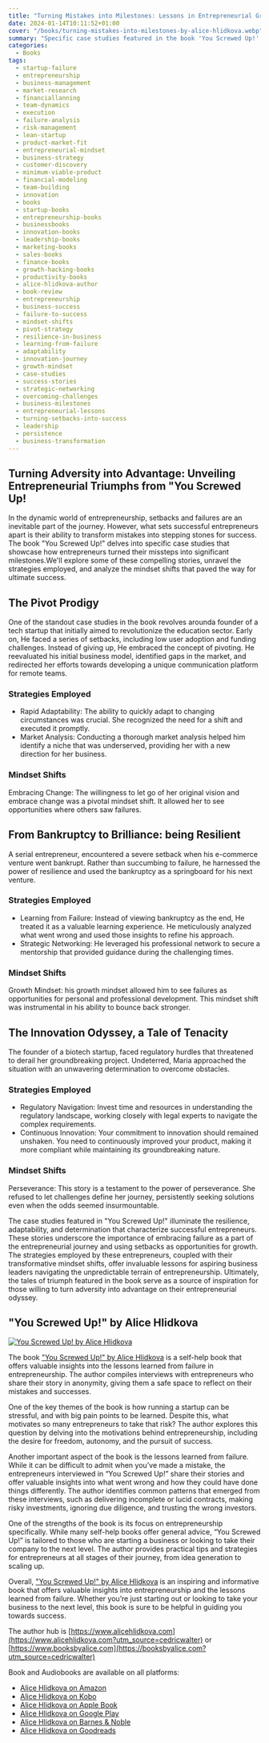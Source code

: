 ```yaml
---
title: "Turning Mistakes into Milestones: Lessons in Entrepreneurial Growth"
date: 2024-01-14T10:11:52+01:00
cover: "/books/turning-mistakes-into-milestones-by-alice-hlidkova.webp"
summary: "Specific case studies featured in the book 'You Screwed Up!' where entrepreneurs turned their mistakes into significant milestones. Explore the strategies and mindset shifts that led to success."
categories:
  - Books
tags:
  - startup-failure
  - entrepreneurship
  - business-management
  - market-research
  - financiallanning
  - team-dynamics
  - execution
  - failure-analysis
  - risk-management
  - lean-startup
  - product-market-fit
  - entrepreneurial-mindset
  - business-strategy
  - customer-discovery
  - minimum-viable-product
  - financial-modeling
  - team-building
  - innovation
  - books
  - startup-books
  - entrepreneurship-books
  - businessbooks
  - innovation-books
  - leadership-books
  - marketing-books
  - sales-books
  - finance-books
  - growth-hacking-books
  - productivity-books
  - alice-hlidkova-author
  - book-review
  - entrepreneurship
  - business-success
  - failure-to-success
  - mindset-shifts
  - pivot-strategy
  - resilience-in-business
  - learning-from-failure
  - adaptability
  - innovation-journey
  - growth-mindset
  - case-studies
  - success-stories
  - strategic-networking
  - overcoming-challenges
  - business-milestones
  - entrepreneurial-lessons
  - turning-setbacks-into-success
  - leadership
  - persistence
  - business-transformation
---
```

## Turning Adversity into Advantage: Unveiling Entrepreneurial Triumphs from "You Screwed Up!

In the dynamic world of entrepreneurship, setbacks and failures are an inevitable part of the journey. However, what sets successful entrepreneurs apart is their ability to transform mistakes into stepping stones for success. The book "You Screwed Up!" delves into specific case studies that showcase how entrepreneurs turned their missteps into significant milestones.We'll explore some of these compelling stories, unravel the strategies employed, and analyze the mindset shifts that paved the way for ultimate success.

## The Pivot Prodigy

One of the standout case studies in the book revolves arounda founder of a tech startup that initially aimed to revolutionize the education sector. Early on, He faced a series of setbacks, including low user adoption and funding challenges. Instead of giving up, He embraced the concept of pivoting. He reevaluated his initial business model, identified gaps in the market, and redirected her efforts towards developing a unique communication platform for remote teams.

### Strategies Employed
- Rapid Adaptability: The ability to quickly adapt to changing circumstances was crucial. She recognized the need for a shift and executed it promptly.
- Market Analysis: Conducting a thorough market analysis helped him identify a niche that was underserved, providing her with a new direction for her business.

### Mindset Shifts
Embracing Change: The willingness to let go of her original vision and embrace change was a pivotal mindset shift. It allowed her to see opportunities where others saw failures.

## From Bankruptcy to Brilliance: being Resilient

A serial entrepreneur, encountered a severe setback when his e-commerce venture went bankrupt. Rather than succumbing to failure, he harnessed the power of resilience and used the bankruptcy as a springboard for his next venture.

### Strategies Employed
- Learning from Failure: Instead of viewing bankruptcy as the end, He treated it as a valuable learning experience. He meticulously analyzed what went wrong and used those insights to refine his approach.
- Strategic Networking: He leveraged his professional network to secure a mentorship that provided guidance during the challenging times.

### Mindset Shifts
Growth Mindset: his growth mindset allowed him to see failures as opportunities for personal and professional development. This mindset shift was instrumental in his ability to bounce back stronger.

## The Innovation Odyssey, a Tale of Tenacity

The founder of a biotech startup, faced regulatory hurdles that threatened to derail her groundbreaking project. Undeterred, Maria approached the situation with an unwavering determination to overcome obstacles.

### Strategies Employed
- Regulatory Navigation: Invest time and resources in understanding the regulatory landscape, working closely with legal experts to navigate the complex requirements.
- Continuous Innovation: Your commitment to innovation should remained unshaken. You need to continuously improved your product, making it more compliant while maintaining its groundbreaking nature.

### Mindset Shifts
Perseverance: This story is a testament to the power of perseverance. She refused to let challenges define her journey, persistently seeking solutions even when the odds seemed insurmountable.

The case studies featured in "You Screwed Up!" illuminate the resilience, adaptability, and determination that characterize successful entrepreneurs. These stories underscore the importance of embracing failure as a part of the entrepreneurial journey and using setbacks as opportunities for growth. The strategies employed by these entrepreneurs, coupled with their transformative mindset shifts, offer invaluable lessons for aspiring business leaders navigating the unpredictable terrain of entrepreneurship. Ultimately, the tales of triumph featured in the book serve as a source of inspiration for those willing to turn adversity into advantage on their entrepreneurial odyssey.

## "You Screwed Up!" by Alice Hlidkova
[![You Screwed Up! by Alice Hlidkova](/books/you-screwed-up-by-alice-hlidkova-200x300.webp)](https://www.alicehlidkova.com?utm_source=cedricwalter)

The book ["You Screwed Up!" by Alice Hlidkova](https://www.alicehlidkova.com) is a self-help book that offers valuable insights into the lessons learned from failure in entrepreneurship. The author compiles interviews with entrepreneurs who share their story in anonymity, giving them a safe space to reflect on their mistakes and successes.

One of the key themes of the book is how running a startup can be stressful, and with big pain points to be learned. Despite this, what motivates so many entrepreneurs to take that risk? The author explores this question by delving into the motivations behind entrepreneurship, including the desire for freedom, autonomy, and the pursuit of success.

Another important aspect of the book is the lessons learned from failure. While it can be difficult to admit when you’ve made a mistake, the entrepreneurs interviewed in “You Screwed Up!” share their stories and offer valuable insights into what went wrong and how they could have done things differently. The author identifies common patterns that emerged from these interviews, such as delivering incomplete or lucid contracts, making risky investments, ignoring due diligence, and trusting the wrong investors.

One of the strengths of the book is its focus on entrepreneurship specifically. While many self-help books offer general advice, “You Screwed Up!” is tailored to those who are starting a business or looking to take their company to the next level. The author provides practical tips and strategies for entrepreneurs at all stages of their journey, from idea generation to scaling up.

Overall, ["You Screwed Up!" by Alice Hlidkova](https://www.alicehlidkova.com) is an inspiring and informative book that offers valuable insights into entrepreneurship and the lessons learned from failure. Whether you’re just starting out or looking to take your business to the next level, this book is sure to be helpful in guiding you towards success.

The author hub is [https://www.alicehlidkova.com](https://www.alicehlidkova.com?utm_source=cedricwalter) or [https://www.booksbyalice.com](https://booksbyalice.com?utm_source=cedricwalter)

Book and Audiobooks are available on all platforms:

* [Alice Hlidkova on Amazon](https://www.amazon.com/gp/product/B07YZVCVFG/ref=dbs_a_def_rwt_bibl_vppi_i0)
* [Alice Hlidkova on Kobo](https://www.kobo.com/us/en/ebook/pretty-girl-complex)
* [Alice Hlidkova on Apple Book](https://books.apple.com/ch/book/pretty-girl-complex/id6443674019?l=en)
* [Alice Hlidkova on Google Play](https://play.google.com/store/books/details/Alice_Hlidkova_Pretty_Girl_Complex_The_Story_of_A?id=5dWREAAAQBAJ&hl=en_GB&gl=US)
* [Alice Hlidkova on Barnes & Noble](https://www.barnesandnoble.com/w/pretty-girl-complex-alice-hlidkova/1142526943?ean=2940186597995)
* [Alice Hlidkova on Goodreads](https://www.goodreads.com/book/show/48515559-pretty-girl-complex)

